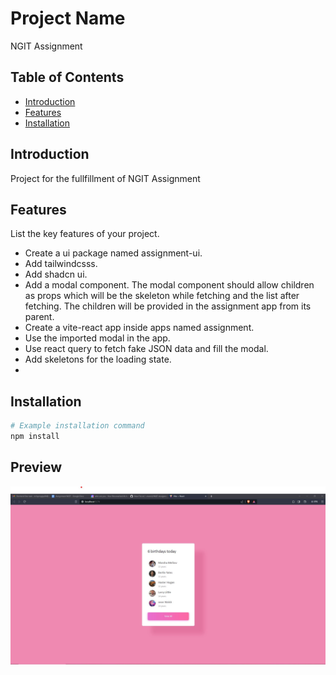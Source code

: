 # Project Name

NGIT Assignment

## Table of Contents

- [Introduction](#introduction)
- [Features](#features)
- [Installation](#installation)

## Introduction

Project for the fullfillment of NGIT Assignment 

## Features

List the key features of your project.

- Create a ui package named assignment-ui.
- Add tailwindcsss.
- Add shadcn ui.
- Add a modal component. The modal component should allow children as props which will be the skeleton while fetching and the list after fetching. The children will be provided in the assignment app from its parent.
- Create a vite-react app inside apps named assignment.
- Use the imported modal in the app.
- Use react query to fetch fake JSON data and fill the modal.
- Add skeletons for the loading state.
- 
## Installation
```bash
# Example installation command
npm install
```
## Preview
![Preview](https://github.com/manis3/NGIT-Assignment/blob/master/Screenshot/SC.JPG)
